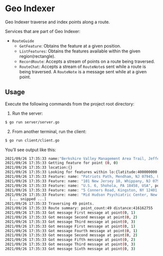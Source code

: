 # Geo Indexer

Geo Indexer traverse and index points along a route.

Services that are part of Geo Indexer:
- `RouteGuide`
  - `GetFeature`: Obtains the feature at a given position.
  - `ListFeatures`: Obtains the features available within the given region(rectangle).
  - `RecordRoute`: Accepts a stream of points on a route being traversed.
  - `RouteChat`: Accepts a stream of `RouteNote`s sent while a route is being
    traversed. A `RouteNote` is a message sent while at a given point.

## Usage

Execute the following commands from the project root directory:

1. Run the server:

```sh
$ go run server/server.go
```

2. From another terminal, run the client:

```sh
$ go run client/client.go
```

You’ll see output like this:

```sh
2021/09/26 17:35:33 name:"Berkshire Valley Management Area Trail, Jefferson, NJ, USA" location:{latitude:409146138 longitude:-746188906}
2021/09/26 17:35:33 Getting feature for point (0, 0)
2021/09/26 17:35:33 location:{}
2021/09/26 17:35:33 Looking for features within lo:{latitude:400000000 longitude:-750000000} hi:{latitude:420000000 longitude:-730000000}
2021/09/26 17:35:33 Feature: name: "Patriots Path, Mendham, NJ 07945, USA", point:(407838351, -746143763)
2021/09/26 17:35:33 Feature: name: "101 New Jersey 10, Whippany, NJ 07981, USA", point:(408122808, -743999179)
2021/09/26 17:35:33 Feature: name: "U.S. 6, Shohola, PA 18458, USA", point:(413628156, -749015468)
2021/09/26 17:35:33 Feature: name: "5 Conners Road, Kingston, NY 12401, USA", point:(419999544, -740371136)
2021/09/26 17:35:33 Feature: name: "Mid Hudson Psychiatric Center, New Hampton, NY 10958, USA", point:(414008389, -743951297)
  [... snipped ...]
2021/09/26 17:35:33 Traversing 49 points.
2021/09/26 17:35:33 Route summary: point_count:49 distance:416162755
2021/09/26 17:35:33 Got message First message at point(0, 1)
2021/09/26 17:35:33 Got message Second message at point(0, 2)
2021/09/26 17:35:33 Got message Third message at point(0, 3)
2021/09/26 17:35:33 Got message First message at point(0, 1)
2021/09/26 17:35:33 Got message Fourth message at point(0, 1)
2021/09/26 17:35:33 Got message Second message at point(0, 2)
2021/09/26 17:35:33 Got message Fifth message at point(0, 2)
2021/09/26 17:35:33 Got message Third message at point(0, 3)
2021/09/26 17:35:33 Got message Sixth message at point(0, 3)
```
